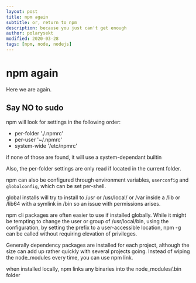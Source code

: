 ```yaml
---
layout: post
title: npm again
subtitle: or, return to npm
description: because you just can't get enough
author: polarysekt
modified: 2020-03-28
tags: [npm, node, nodejs]
---
```


# npm again

Here we are again.

## Say NO to sudo

npm will look for settings in the following order:

* per-folder './.npmrc'
* per-user '~/.npmrc'
* system-wide '/etc/npmrc'

if none of those are found, it will use a system-dependant builtin

Also, the per-folder settings are only read if located in the current folder.

npm can also be configured through environment variables, `userconfig` and `globalconfig`, which can be set per-shell.

global installs will try to install to /usr or /usr/local/ or /var inside a /lib or /lib64 with a symlink in /bin so an issue with permissions arises.

npm cli packages are often easier to use if installed globally.
While it might be tempting to change the user or group of /usr/local/bin, using the configuration, 
by setting the prefix to a user-accessible location, npm -g can be called without requiring elevation of privileges.

Generally dependency packages are installed for each project, although the size can add up rather quickly with several projects going. Instead of wiping the node_modules every time, you can use npm link.

when installed locally, npm links any binaries into the node_modules/.bin folder
